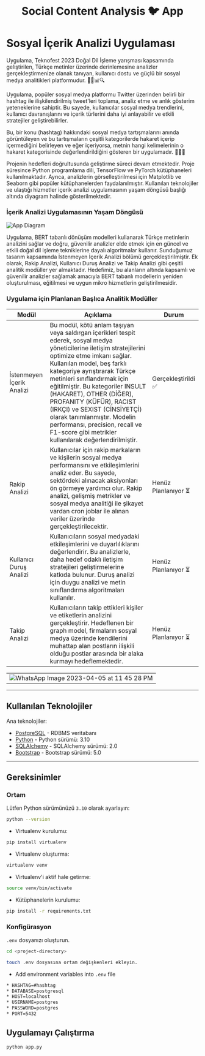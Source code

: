 <h1 align = 'Center'>Social Content Analysis 🐦 App</h1>

# Sosyal İçerik Analizi Uygulaması

Uygulama, Teknofest 2023 Doğal Dil İşleme yarışması kapsamında geliştirilen, Türkçe metinler üzerinde derinlemesine analizler gerçekleştirmenize olanak tanıyan, kullanıcı dostu ve güçlü bir sosyal medya analitikleri platformudur. 👨‍💻📊🔍

Uygulama, popüler sosyal medya platformu Twitter üzerinden belirli bir hashtag ile ilişkilendirilmiş tweet'leri toplama, analiz etme ve anlık gösterim yeteneklerine sahiptir. Bu sayede, kullanıcılar sosyal medya trendlerini, kullanıcı davranışlarını ve içerik türlerini daha iyi anlayabilir ve etkili stratejiler geliştirebilirler. 

Bu, bir konu (hashtag) hakkındaki sosyal medya tartışmalarını anında görüntüleyen ve bu tartışmaların çeşitli kategorilerde hakaret içerip içermediğini belirleyen ve eğer içeriyorsa, metnin hangi kelimelerinin o hakaret kategorisinde değerlendirildiğini gösteren bir uygulamadır. 💬👀💭

Projenin hedefleri doğrultusunda geliştirme süreci devam etmektedir. Proje süresince Python programlama dili, TensorFlow ve PyTorch kütüphaneleri kullanılmaktadır. Ayrıca, analizlerin görselleştirilmesi için Matplotlib ve Seaborn gibi popüler kütüphanelerden faydalanılmıştır.
Kullanılan teknolojiler ve ulaştığı hizmetler içerik analizi uygulamasının yaşam döngüsü başlığı altında diyagram halinde gösterilmektedir.

### İçerik Analizi Uygulamasının Yaşam Döngüsü

![App Diagram](https://user-images.githubusercontent.com/83168207/230263726-4862b2a5-dca4-4981-a41d-41078f2cfc37.jpeg)


Uygulama, BERT tabanlı dönüşüm modelleri kullanarak Türkçe metinlerin analizini sağlar ve doğru, güvenilir analizler elde etmek için en güncel ve etkili doğal dil işleme tekniklerine dayalı algoritmalar kullanır. Sunduğumuz tasarım kapsamında İstenmeyen İçerik Analizi bölümü gerçekleştirilmiştir. Ek olarak, Rakip Analizi, Kullanıcı Duruş Analizi ve Takip Analizi gibi çeşitli analitik modüller yer almaktadır. Hedefimiz, bu alanların altında kapsamlı ve güvenilir analizler sağlamak amacıyla BERT tabanlı modellerin yeniden oluşturulması, eğitilmesi ve uygun mikro hizmetlerin geliştirilmesidir. 

### Uygulama için Planlanan Başlıca Analitik Modüller

| Modül | Açıklama | Durum |
|-------|----------|-------|
| İstenmeyen İçerik Analizi | Bu modül, kötü anlam taşıyan veya saldırgan içerikleri tespit ederek, sosyal medya yöneticilerine iletişim stratejilerini optimize etme imkanı sağlar. Kullanılan model, beş farklı kategoriye ayrıştırarak Türkçe metinleri sınıflandırmak için eğitilmiştir. Bu kategoriler INSULT (HAKARET), OTHER (DİĞER), PROFANITY (KÜFÜR), RACIST (IRKÇI) ve SEXIST (CİNSİYETÇİ) olarak tanımlanmıştır. Modelin performansı, precision, recall ve F1-score gibi metrikler kullanılarak değerlendirilmiştir. | Gerçekleştirildi ✅ |
| Rakip Analizi | Kullanıcılar için rakip markaların ve kişilerin sosyal medya performansını ve etkileşimlerini analiz eder. Bu sayede, sektördeki alınacak aksiyonları ön görmeye yardımcı olur. Rakip analizi, gelişmiş metrikler ve sosyal medya analitiği ile şikayet vardan cron joblar ile alınan veriler üzerinde gerçekleştirilecektir. | Henüz Planlanıyor ⏳ |
| Kullanıcı Duruş Analizi | Kullanıcıların sosyal medyadaki etkileşimlerini ve duyarlılıklarını değerlendirir. Bu analizlerle, daha hedef odaklı iletişim stratejileri geliştirmelerine katkıda bulunur. Duruş analizi için duygu analizi ve metin sınıflandırma algoritmaları kullanılır. | Henüz Planlanıyor ⏳ |
| Takip Analizi | Kullanıcıların takip ettikleri kişiler ve etiketlerin analizini gerçekleştirir. Hedeflenen bir graph model, firmaların sosyal medya üzerinde kendilerini muhattap alan postların ilişkili olduğu postlar arasında bir alaka kurmayı hedeflemektedir. | Henüz Planlanıyor ⏳ |

|       | 
|-------|
|![WhatsApp Image 2023-04-05 at 11 45 28 PM](https://user-images.githubusercontent.com/78956836/230224757-d6bf76fc-7297-478f-af2a-6b4b1d504363.jpeg)|

----

## Kullanılan Teknolojiler

Ana teknolojiler:

- [PostgreSQL](https://www.postgresql.org/) - RDBMS veritabanı
- [Python](https://docs.python.org/3.10/) - Python sürümü: 3.10 
- [SQLAlchemy](https://docs.sqlalchemy.org/) - SQLAlchemy sürümü: 2.0
- [Bootstrap](https://getbootstrap.com/docs/5.0/getting-started/introduction/) - Bootstrap sürümü: 5.0

----

## Gereksinimler

### Ortam

Lütfen Python sürümünüzü `3.10` olarak ayarlayın:

```bash
python --version
```

- Virtualenv kurulumu:
```bash
pip install virtualenv
```
- Virtualenv oluşturma:
```bash
virtualenv venv
```
- Virtualenv'i aktif hale getirme:
```bash
source venv/bin/activate
```
- Kütüphanelerin kurulumu:
```bash
pip install -r requirements.txt
```

### Konfigürasyon

`.env` dosyanızı oluşturun.
```bash
cd <project-directory>

touch .env dosyasına ortam değişkenleri ekleyin.
```
- Add environment variables into `.env` file
```bash
* HASHTAG=#hashtag
* DATABASE=postgresql
* HOST=localhost
* USERNAME=postgres
* PASSWORD=postgres
* PORT=5432
```

## Uygulamayı Çalıştırma

```bash
python app.py
```

